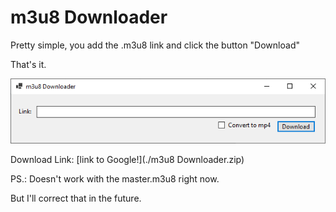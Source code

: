 # m3u8 Downloader

Pretty simple, you add the .m3u8 link and click the button "Download"

That's it.

![Image](./image.png)

Download Link: [link to Google!](./m3u8 Downloader.zip)

PS.: Doesn't work with the master.m3u8 right now.

But I'll correct that in the future.
